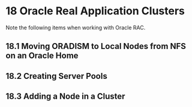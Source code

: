 # 18 Oracle Real Application Clusters
Note the following items when working with Oracle RAC.  
## 18.1 Moving ORADISM to Local Nodes from NFS on an Oracle Home
## 18.2 Creating Server Pools
## 18.3 Adding a Node in a Cluster
